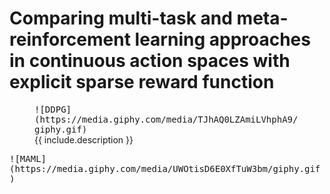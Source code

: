 # Comparing multi-task and meta-reinforcement learning approaches in continuous action spaces with explicit sparse reward function

<figure class="image"><kbd>![DDPG](https://media.giphy.com/media/TJhAQ0LZAmiLVhphA9/giphy.gif)</kbd><figcaption>{{ include.description }}</figcaption>
</figure><kbd>![MAML](https://media.giphy.com/media/UWOtisD6E0XfTuW3bm/giphy.gif)</kbd>
